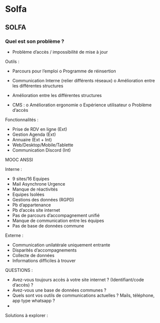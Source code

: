 # Solfa

## SOLFA


### Quel est son problème ?

-	Problème d’accès / impossibilité de mise à jour

Outils : 

-	Parcours pour l’emploi 
o	Programme de réinsertion

-	Communication Interne (relier différents réseaux) 
o	Amélioration entre les différentes structures

-	Amélioration entre les différentes structures

-	CMS : 
o	Amélioration ergonomie
o	Expérience utilisateur
o	Problème d’accès

Fonctionnalités :

-	Prise de RDV en ligne (Ext)
-	Gestion Agenda (Ext)
-	Annuaire (Ext + Int)
-	Web/Desktop/Mobile/Tablette
-	Communication Discord (Int)


MOOC ANSSI

Interne :
-	9 sites/16 Equipes
-	Mail Asynchrone Urgence
-	Manque de réactivités
-	Equipes Isolées
-	Gestions des données (RGPD)
-	Pb d’appartenance
-	Pb d’accès site internet
-	Pas de parcours d’accompagnement unifié
-	Manque de communication entre les équipes
-	Pas de base de données commune


Externe :
-	Communication unilatérale uniquement entrante
-	Disparités d’accompagnements
-	Collecte de données
-	Informations difficiles à trouver




QUESTIONS :

-	Avez-vous toujours accès à votre site internet ? (Identifiant/code d’accès) ?
-	Avez-vous une base de données communes ?
-	Quels sont vos outils de communications actuelles ? Mails, téléphone, app type whatsapp ?
-	


Solutions à explorer :
